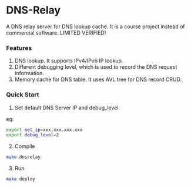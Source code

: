 # DNS-Relay
A DNS relay server for DNS lookup cache. It is a course project instead of commercial software. LIMITED VERIFIED! 



### Features

1. DNS lookup. It supports IPv4/IPv6 IP lookup.
2. Different debugging level, which is used to record the DNS request information.
3. Memory cache for DNS table. It uses AVL tree for DNS record CRUD.





### Quick Start

1. Set default DNS Server IP and debug_level

eg.

```bash
export net_ip=xxx.xxx.xxx.xxx
export debug_level=2
```

2. Compile 

```bash
make dnsrelay
```

3. Run

```bash
make deploy
```



